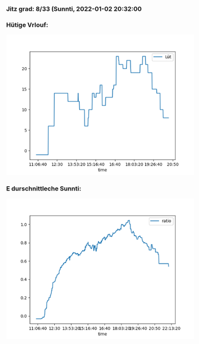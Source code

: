 ### Jitz grad: 8/33 (Sunnti, 2022-01-02 20:32:00

### Hütige Vrlouf:
![Graph](Today.png)

### E durschnittleche Sunnti:
![Graph](Sunnti.png)